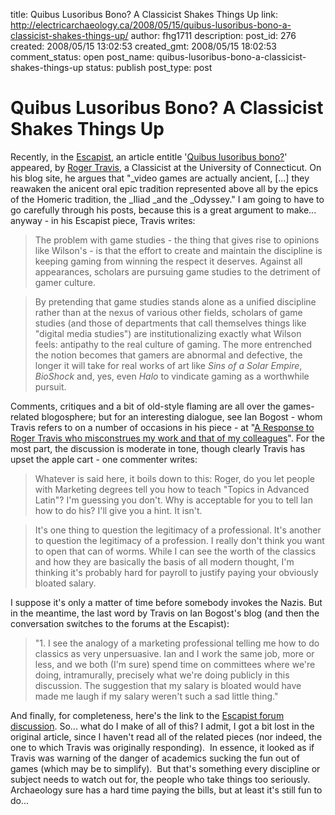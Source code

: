 title: Quibus Lusoribus Bono? A Classicist Shakes Things Up
link: http://electricarchaeology.ca/2008/05/15/quibus-lusoribus-bono-a-classicist-shakes-things-up/
author: fhg1711
description: 
post_id: 276
created: 2008/05/15 13:02:53
created_gmt: 2008/05/15 18:02:53
comment_status: open
post_name: quibus-lusoribus-bono-a-classicist-shakes-things-up
status: publish
post_type: post

# Quibus Lusoribus Bono? A Classicist Shakes Things Up

Recently, in the [Escapist](http://www.escapistmagazine.com/), an article entitle '[Quibus lusoribus bono?](http://www.escapistmagazine.com/articles/view/issues/issue_148/4869-Quibus-Lusoribus-Bono-Who-is-Game-Studies-Good-For)' appeared, by [Roger Travis](http://livingepic.blogspot.com/), a Classicist at the University of Connecticut. On his blog site, he argues that "_video games are actually ancient, [...] they reawaken the anicent oral epic tradition represented above all by the epics of the Homeric tradition, the _Iliad _and the _Odyssey." I am going to have to go carefully through his posts, because this is a great argument to make... anyway - in his Escapist piece, Travis writes: 

> The problem with game studies - the thing that gives rise to opinions like Wilson's - is that the effort to create and maintain the discipline is keeping gaming from winning the respect it deserves. Against all appearances, scholars are pursuing game studies to the detriment of gamer culture.

> By pretending that game studies stands alone as a unified discipline rather than at the nexus of various other fields, scholars of game studies (and those of departments that call themselves things like "digital media studies") are institutionalizing exactly what Wilson feels: antipathy to the real culture of gaming. The more entrenched the notion becomes that gamers are abnormal and defective, the longer it will take for real works of art like _Sins of a Solar Empire_, _BioShock_ and, yes, even _Halo_ to vindicate gaming as a worthwhile pursuit.

Comments, critiques and a bit of old-style flaming are all over the games-related blogosphere; but for an interesting dialogue, see Ian Bogost - whom Travis refers to on a number of occasions in his piece - at "[A Response to Roger Travis who misconstrues my work and that of my colleagues](http://www.bogost.com/blog/a_response_to_roger_travis.shtml)". For the most part, the discussion is moderate in tone, though clearly Travis has upset the apple cart - one commenter writes: 

> Whatever is said here, it boils down to this: Roger, do you let people with Marketing degrees tell you how to teach "Topics in Advanced Latin"? I'm guessing you don't. Why is acceptable for you to tell Ian how to do his? I'll give you a hint. It isn't.

> It's one thing to question the legitimacy of a professional. It's another to question the legitimacy of a profession. I really don't think you want to open that can of worms. While I can see the worth of the classics and how they are basically the basis of all modern thought, I'm thinking it's probably hard for payroll to justify paying your obviously bloated salary.

I suppose it's only a matter of time before somebody invokes the Nazis. But in the meantime, the last word by Travis on Ian Bogost's blog (and then the conversation switches to the forums at the Escapist): 

> "1. I see the analogy of a marketing professional telling me how to do classics as very unpersuasive. Ian and I work the same job, more or less, and we both (I'm sure) spend time on committees where we're doing, intramurally, precisely what we're doing publicly in this discussion. The suggestion that my salary is bloated would have made me laugh if my salary weren't such a sad little thing."

And finally, for completeness, here's the link to the [Escapist forum discussion](http://www.escapistmagazine.com/forums/read/6.59514). So... what do I make of all of this? I admit, I got a bit lost in the original article, since I haven't read all of the related pieces (nor indeed, the one to which Travis was originally responding).  In essence, it looked as if Travis was warning of the danger of academics sucking the fun out of games (which may be to simplify).  But that's something every discipline or subject needs to watch out for, the people who take things too seriously. Archaeology sure has a hard time paying the bills, but at least it's still fun to do...